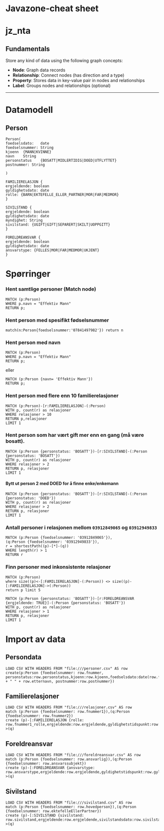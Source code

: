 # Javazone-cheat sheet

# jz_nta

## Fundamentals

Store any kind of data using the following graph concepts:

* **Node**: Graph data records
* **Relationship**: Connect nodes (has direction and a type)
* **Property**: Stores data in key-value pair in nodes and relationships
* **Label**: Groups nodes and relationships (optional)

---
# Datamodell
## Person

```
Person(
foedselsdato:	date
foedselsnummer:	String
kjoenn	{MANN|KVINNE}
navn	String
personstatus	{BOSATT|MIDLERTIDIG|DOED|UTFLYTTET}
postnummer: String

)

FAMILIERELASJON {
ergjeldende: boolean
gyldighetsdato: date
rolle: {BARN|EKTEFELLE_ELLER_PARTNER|MOR|FAR|MEDMOR}
}

SIVILSTAND {
ergjeldende: boolean
gyldighetsdato: date
myndighet: String
sivilstand: {UGIFT|GIFT|SEPARERT|SKILT|UOPPGITT}
}

FORELDREANSVAR {
ergjeldende: boolean
gyldighetsdato: date
ansvarstype: {FELLES|MOR|FAR|MEDMOR|UKJENT}
}
```

# Spørringer


### Hent samtlige personer (Match node)

```cypher
MATCH (p:Person)
WHERE p.navn = "Effektiv Mann"
RETURN p;
```

### Hent person med spesifikt fødselsnummer
```cypher
match(n:Person{foedselsnummer:'07841497982'}) return n
```

### Hent person med navn

```cypher
MATCH (p:Person)
WHERE p.navn = "Effektiv Mann"
RETURN p;
```
eller
```cypher
MATCH (p:Person {navn= 'Effektiv Mann'})
RETURN p;
```

### Hent person med flere enn 10 familierelasjoner

```cypher
MATCH (p:Person)-[r:FAMILIERELASJON]-(:Person)
WITH p, count(r) as relasjoner
WHERE relasjoner > 10
RETURN p,relasjoner
LIMIT 1
```

### Hent person som har vært gift mer enn en gang (må være bosatt). 

```cypher
MATCH (p:Person {personstatus: 'BOSATT'})-[r:SIVILSTAND]-(:Person {personstatus: 'BOSATT'})
WITH p, count(r) as relasjoner
WHERE relasjoner > 2
RETURN p, relasjoner
LIMIT 1
```
#### Bytt ut person 2 med DOED for å finne enke/enkemann

```cypher
MATCH (p:Person {personstatus: 'BOSATT'})-[r:SIVILSTAND]-(:Person {personstatus: 'DOED'})
WITH p, count(r) as relasjoner
WHERE relasjoner > 2
RETURN p, relasjoner
LIMIT 1
```
### Antall personer i relasjonen mellom `03912849065` og `03912949833`
```cypher
MATCH (p:Person {foedselsnummer: '03912849065'}),
(q:Person {foedselsnummer: '03912949833'}),
r = shortestPath((p)-[*]-(q))
WHERE length(r) > 1
RETURN r
```

### Finn personer med inkonsistente relasjoner

```cypher
MATCH (p:Person)
where size((p)<-[:FAMILIERELASJON]-(:Person)) <> size((p)-[:FAMILIERELASJON]->(:Person))
return p limit 5
```

```
MATCH (p:Person {personstatus: 'BOSATT'})-[r:FORELDREANSVAR {ergjeldende: TRUE}]-(:Person {personstatus: 'BOSATT'})
WITH p, count(r) as relasjoner
WHERE relasjoner > 1
RETURN p, relasjoner
LIMIT 1
```

# Import av data

## Persondata
```
LOAD CSV WITH HEADERS FROM "file:///personer.csv" AS row
create(p:Person {foedselsnummer: row.fnummer, personstatus:row.personstatus,kjoenn:row.kjoenn,foedselsdato:date(row.foedselsdato),sivilstand:row.sivilstand,navn:row.fornavn + " " + row.etternavn, postnummer:row.postnummer})
```

## Familierelasjoner
```
LOAD CSV WITH HEADERS FROM "file:///relasjoner.csv" AS row
match (p:Person {foedselsnummer: row.fnummer1}),(q:Person {foedselsnummer: row.fnummer2})
create (p)-[:FAMILIERELASJON {rolle: row.fnummer1_rolle,ergjeldende:row.ergjeldende,gyldighetstidspunkt:row.gyldighetsdato}]->(q)
```

## Foreldreansvar
```
LOAD CSV WITH HEADERS FROM "file:///foreldreansvar.csv" AS row
match (p:Person {foedselsnummer: row.ansvarlig}),(q:Person {foedselsnummer: row.ansvarssubjekt})
create (p)-[:FORELDREANSVAR {ansvarstype: row.ansvarstype,ergjeldende:row.ergjeldende,gyldighetstidspunkt:row.gyldighetsdato}]->(q)
```

## Sivilstand
```
LOAD CSV WITH HEADERS FROM "file:///sivilstand.csv" AS row
match (p:Person {foedselsnummer: row.hovedperson}),(q:Person {foedselsnummer: row.ektefelleEllerPartner})
create (p)-[:SIVILSTAND {sivilstand: row.sivilstand,ergjeldende:row.ergjeldende,sivilstandsdato:row.sivilstandsdato,myndighet:row.myndighet}]->(q)
```
